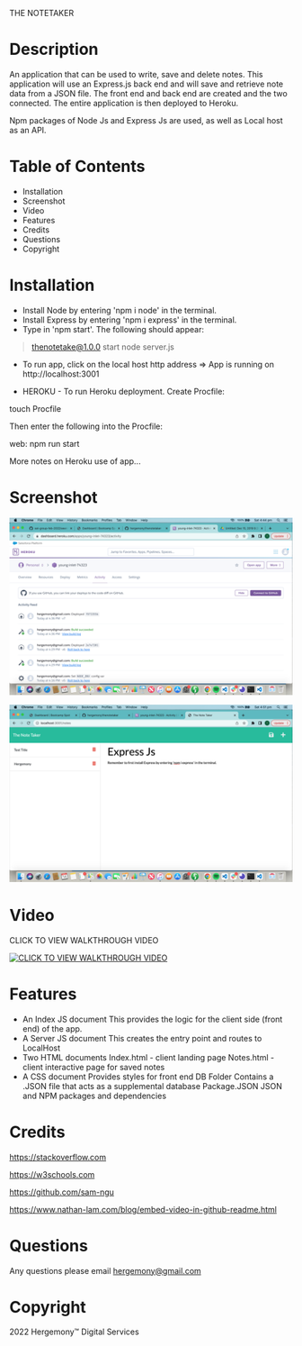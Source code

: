 THE NOTETAKER

# Description
An application that can be used to write, save and delete notes.
This application will use an Express.js back end and will save and retrieve note data from a JSON file. The front end and back end are created and the two connected. The entire application is then deployed to Heroku. 

Npm packages of Node Js and Express Js are used, as well as Local host as an API.

# Table of Contents
* Installation
* Screenshot
* Video
* Features
* Credits
* Questions
* Copyright


# Installation
- Install Node by entering 'npm i node' in the terminal.
- Install Express by entering 'npm i express' in the terminal.
- Type in 'npm start'. The following should appear:
> thenotetake@1.0.0 start
> node server.js
- To run app, click on the local host http address => App is running on http://localhost:3001

- HEROKU - To run Heroku deployment. Create Procfile:

touch Procfile

Then enter the following into the Procfile:

web: npm run start 

More notes on Heroku use of app...

# Screenshot
![alt text](https://github.com/hergemony/thenotetaker/blob/main/image/Screen%20Shot%202022-05-14%20at%204.44.46%20pm.png?raw=true)


![alt text](https://github.com/hergemony/thenotetaker/blob/main/image/Screen%20Shot%202022-05-14%20at%204.51.07%20pm.png?raw=true)


# Video
CLICK TO VIEW WALKTHROUGH VIDEO

[![CLICK TO VIEW WALKTHROUGH VIDEO](https://img.youtube.com/)](https://youtu.be/)


# Features
- An Index JS document
This provides the logic for the client side (front end) of the app.
- A Server JS document
This creates the entry point and routes to LocalHost
- Two HTML documents
Index.html - client landing page
Notes.html - client interactive page for saved notes
- A CSS document
Provides styles for front end
DB Folder
Contains a .JSON file that acts as a supplemental database
Package.JSON
JSON and NPM packages and dependencies

# Credits
https://stackoverflow.com 

https://w3schools.com 

https://github.com/sam-ngu 

https://www.nathan-lam.com/blog/embed-video-in-github-readme.html

# Questions
Any questions please email hergemony@gmail.com

# Copyright
2022 Hergemony™️ Digital Services